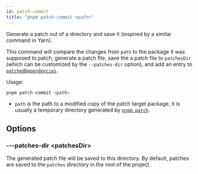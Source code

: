 ```yaml
---
id: patch-commit
title: "pnpm patch-commit <path>"
---
```


Generate a patch out of a directory and save it (inspired by a similar command in Yarn).

This command will compare the changes from `path` to the package it was supposed to patch, generate a patch file, save the a patch file to `patchesDir` (which can be customized by the `--patches-dir` option), and add an entry to [`patchedDependencies`].

Usage:

```sh
pnpm patch-commit <path>
```

* `path` is the path to a modified copy of the patch target package, it is usually a temporary directory generated by [`pnpm patch`](./patch).

## Options

### ---patches-dir &lt;patchesDir>

The generated patch file will be saved to this directory. By default, patches are saved to the `patches` directory in the root of the project.

[`patchedDependencies`]: ../settings.md#patcheddependencies
